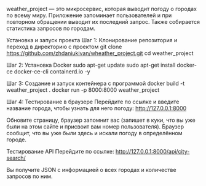 weather_project — это микросервис, которая выводит погоду о городах по всему миру. Приложение запоминает пользователей 
и при повторном обращении выводит их последний запрос. Также собирается статистика запросов по городам.

Установка и запуск проекта
Шаг 1: Клонирование репозитория и переход в директорию с проектом
git clone https://github.com/zhdaniukivan/wheather_project.git
cd weather_project

Шаг 2: Установка Docker
sudo apt-get update
sudo apt-get install docker-ce docker-ce-cli containerd.io -y

Шаг 3: Создание и запуск контейнера с программой
docker build -t weather_project .
docker run -p 8000:8000 weather_project

Шаг 4: Тестирование в браузере
Перейдите по ссылке и введите название города, чтобы узнать для него погоду:
http://127.0.0.1:8000

Обновите страницу, браузер запомнит вас (запишет в куки, что вы уже были на этом сайте и присвоит вам номер 
пользователя). Браузер сообщит, что вы уже были здесь и искали погоду в определённом городе.

Тестирование API
Перейдите по ссылке:
http://127.0.0.1:8000/api/city-search/

Вы получите JSON с информацией о всех городах и количестве запросов по ним.
